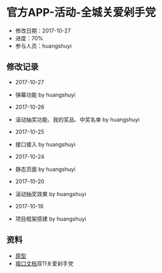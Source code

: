 # 官方APP-活动-全城关爱剁手党
- 修改日期：2017-10-27
- 进度：70%  
- 参与人员：huangshuyi 

## 修改记录
- 2017-10-27
* 弹幕功能 by huangshuyi
- 2017-10-26
* 滚动抽奖功能、我的奖品、中奖名单 by huangshuyi
- 2017-10-25
* 接口接入 by huangshuyi
- 2017-10-24
* 静态页面 by huangshuyi
- 2017-10-20
* 滚动抽奖效果 by huangshuyi

- 2017-10-18
* 项目框架搭建 by huangshuyi

## 资料
- [原型](http://n52z92.axshare.com/#g=1&p=%E5%8F%8C%E5%8D%81%E4%B8%80%E6%B4%BB%E5%8A%A8app%E5%86%85%E9%A6%96%E9%A1%B5)
- [接口文档](http://118.178.185.211:12304/cpappweb/document/cpappweb.xml)双11关爱剁手党




